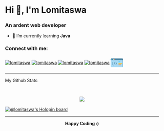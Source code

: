 
<h1 align="left">Hi 👋, I'm Lomitaswa</h1>
<h3 align="left">An ardent web developer </h3>

- 🌱 I’m currently learning **Java**

<h3 align="left">Connect with me:</h3>
<p align="left">
<a href="https://dev.to/lomitaswa" target="blank"><img align="center" src="https://raw.githubusercontent.com/rahuldkjain/github-profile-readme-generator/master/src/images/icons/Social/devto.svg" alt="lomitaswa" height="30" width="40" /></a>
<a href="https://linkedin.com/in/lomitaswa" target="blank"><img align="center" src="https://raw.githubusercontent.com/rahuldkjain/github-profile-readme-generator/master/src/images/icons/Social/linked-in-alt.svg" alt="lomitaswa" height="30" width="40" /></a>
<a href="https://instagram.com/lomitaswa" target="blank"><img align="center" src="https://raw.githubusercontent.com/rahuldkjain/github-profile-readme-generator/master/src/images/icons/Social/instagram.svg" alt="lomitaswa" height="30" width="40" /></a>
<a href="https://www.leetcode.com/lomitaswa" target="blank"><img align="center" src="https://raw.githubusercontent.com/rahuldkjain/github-profile-readme-generator/master/src/images/icons/Social/leet-code.svg" alt="lomitaswa" height="30" width="40" /></a>
<a href="https://lomitaswa.me" target="blank"><img align="center" src="https://github.com/TheCaffeineDev/thecaffeinedev/blob/master/assets/code.png" alt="lomitaswa" height="40" width="40" /></a>
</p>

---
My Github Stats: 

<br>

<p align = "center">
  <img src = "github-readme-stats-cyan-zeta-75.vercel.app/api?username=lomitaswa&show_icons=true&theme=radical&line_height=27">
</p>

[![@lomitaswa's Holopin board](https://holopin.io/api/user/board?user=lomitaswa)](https://holopin.io/@lomitaswa)


---

<p align = "center">
  <b>Happy Coding :)</b>
</p>
